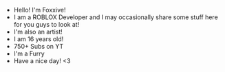 - Hello! I'm Foxxive!
- I am a ROBLOX Developer and I may occasionally share some stuff here for you guys to look at!
- I'm also an artist!
- I am 16 years old!
- 750+ Subs on YT
- I'm a Furry
- Have a nice day! <3
